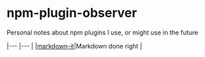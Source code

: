 # npm-plugin-observer
Personal notes about npm plugins I use, or might use in the future

|--- |--- |
|[markdown-it](https://www.npmjs.com/package/markdown-it)|Markdown done right   |
